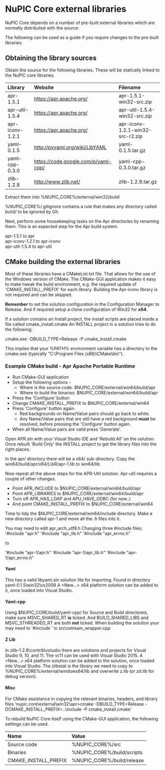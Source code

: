 # NuPIC Core external libraries

NuPIC Core depends on a number of pre-built external libraries which are
normally distributed with the source.  

The following can be used as a guide if you require changes to the pre-built libraries.

## Obtaining the library sources

Obtain the source for the following libraries. These will be statically linked to the NuPIC core libraries.

| Library | Website | Filename |
|:------- |:------- |:-------- |
| apr-1.5.1 | https://apr.apache.org/ | apr-1.5.1-win32-src.zip |
| apr-util-1.5.4 | https://apr.apache.org/ | apr-util-1.5.4-win32-src.zip |
| apr-iconv-1.2.1 | https://apr.apache.org/ | apr-iconv-1.2.1-win32-src-r2.zip |
| yaml-0.1.5 | http://pyyaml.org/wiki/LibYAML | yaml-0.1.5.tar.gz |
| yaml-cpp-0.3.0 | https://code.google.com/p/yaml-cpp/ | yaml-cpp-0.3.0.tar.gz |
| zlib-1.2.8 | http://www.zlib.net/ | zlib-1.2.8.tar.gz |

Extract them into %NUPIC_CORE%/external/win32/build

%NUPIC_CORE%/.gitignore contains a rule that makes any directory called build/ to be ignored by Git.

Next, perform some housekeeping tasks on the Apr directories by renaming them. This is an expected step for the Apr build system.

apr-1.5.1 to apr  
apr-iconv-1.2.1 to apr-iconv  
apr-util-1.5.4 to apr-util  


## CMake building the external libraries

Most of these libraries have a CMakeList.txt file. That allows for the use of the Windows version of CMake. The CMake-GUI application makes it easy to make tweak the build environment, e.g. the required update of 'CMAKE_INSTALL_PREFIX' for each library. Building the Apr-iconv library is not required and can be skipped. 

**Remember** to set the solution configuration in the Configuration Manager to Release. And if required setup a clone configuration of Win32 for **x64**.

If a solution contains an Install project, the install scripts are placed inside a file called cmake_install.cmake An INSTALL project in a solution tries to do the following;  

cmake.exe -DBUILD_TYPE=Release -P cmake_install.cmake

This implies that your %PATH% environment variable has a directory to the cmake.exe (typically "C:\Program Files (x86)\CMake\bin").

### Example CMake build - Apr Apache Portable Runtime

- Run CMake-GUI application
- Setup the following options -
  * Where is the source code:    $NUPIC_CORE/external/win64/build/apr  
  * Where to build the binaries: $NUPIC_CORE/external/win64/build/apr  
- Press the 'Configure' button
- Change CMAKE_INSTALL_PREFIX to $NUPIC_CORE/external/win64  
- Press 'Configure' button again.
  * Red backgrounds on Name/Value pairs should go back to white.
  * Any Name/Value pairs that are still have a red background **must** be resolved, before pressing the 'Configure' button again.
- When all Name/Value pairs are valid press 'Generate'.

Open APR.sln with your Visual Studio IDE and 'Rebuild All' on the solution. Once rebuilt 'Build Only' the INSTALL project to get the library files into the right places.

In the apr/ directory there will be a x64/ sub-directory. Copy the win64/build/apr/x64/LibR/apr-1.lib to win64/lib

Now repeat all the above steps for the APR-Util solution. Apr-util requires a couple of other changes. 

  * Point APR_INCLUDE to $NUPIC_CORE/external/win64/build/apr
  * Point APR_LIBRARIES to $NUPIC_CORE/external/win64/build/apr
  * Turn off APR_HAS_LDAP and APU_HAVE_ODBC (for now..)
  * And point CMAKE_INSTALL_PREFIX to $NUPIC_CORE/external/win64

Time to tidy the $NUPIC_CORE/external/win64/include directory. Make a new directory called apr-1 and move all the .h files into it.

You may need to edit apr_arch_utf8.h Changing three #include files; 
'#include "apr.h" 
'#include "apr_lib.h" 
'#include "apr_errno.h" 

to  

'#include "apr-1/apr.h" 
'#include "apr-1/apr_lib.h" 
'#include "apr-1/apr_errno.h" 

#### Yaml

This has a valid libyaml.sln solution file for importing. Found in directory yaml-0.1.5\win32\vs2008 A <New...> x64 platform solution can be added to it, once loaded into Visual Studio.

#### Yaml-cpp  

Using $NUPIC_CORE/build/yaml-cpp/ for Source and Build directoreis, make sure MSVC_SHARED_RT **is** ticked. And BUILD_SHARED_LIBS and MSVC_STHREADED_RT are both **not** ticked. When building the solution your may need to '#include <algorithm>' in src\ostream_wrapper.cpp 

#### Z Lib  

In zlib-1.2.8\contrib\vstudio there are solutions and projects for Visual Studio 9, 10, and 11. The vc11 can be used with Visual Studio 2015.  A <New...> x64 platform solution can be added to the solution, once loaded into Visual Studio. The zlibstat is the library we need to copy to %NUPIC_CORE%/external/windows64/lib and overwrite z.lib (or zd.lib for debug version).

#### Misc

For CMake assistance in copying the relevant binaries, headers, and library files 
'nupic.core\external\win32\apr>cmake -DBUILD_TYPE=Release -DCMAKE_INSTALL_PREFIX=..\include -P cmake_install.cmake'  

To rebuild NuPIC Core itself using the CMake-GUI application, the following settings can be used.

| Name | Value |
|:---- |:----- |
| Source code | %NUPIC_CORE%/src |
| Binaries | %NUPIC_CORE%/build/scripts |
| CMAKE_INSTALL_PREFIX | %NUPIC_CORE%/build/release |
